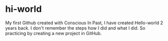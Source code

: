 # hi-world
My first Github created with Conscious
In Past, I have created Hello-world 2 years back.
I don't remember the steps how I did and what I did.
So practicing by creating a new project in GitHub.
